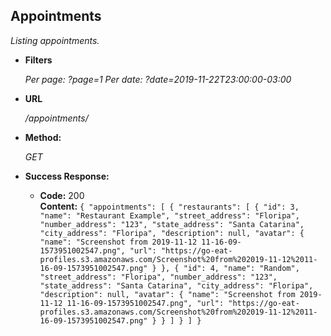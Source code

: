 **Appointments**
----
  _Listing appointments._

* **Filters**

  _Per page: ?page=1_
  _Per date: ?date=2019-11-22T23:00:00-03:00_ 

* **URL**

  _/appointments/_

* **Method:**
  
  _GET_


* **Success Response:**
  
  * **Code:** 200 <br />
    **Content:**  `{
                    "appointments": [
                                    {
                                     "restaurants": [
                                                {
                                                  "id": 3,
                                                  "name": "Restaurant Example",
                                                  "street_address": "Floripa",
                                                  "number_address": "123",
                                                  "state_address": "Santa Catarina",
                                                  "city_address": "Floripa",
                                                  "description": null,
                                                  "avatar": {
                                                    "name": "Screenshot from 2019-11-12 11-16-09-1573951002547.png",
                                                    "url": "https://go-eat-profiles.s3.amazonaws.com/Screenshot%20from%202019-11-12%2011-16-09-1573951002547.png"
                                                  }
                                                },
                                                {
                                                  "id": 4,
                                                  "name": "Random",
                                                  "street_address": "Floripa",
                                                  "number_address": "123",
                                                  "state_address": "Santa Catarina",
                                                  "city_address": "Floripa",
                                                  "description": null,
                                                  "avatar": {
                                                    "name": "Screenshot from 2019-11-12 11-16-09-1573951002547.png",
                                                    "url": "https://go-eat-profiles.s3.amazonaws.com/Screenshot%20from%202019-11-12%2011-16-09-1573951002547.png"
                                                  }
                                                }
                                              ]
                                             }
                                            ]
                                          }`
              
